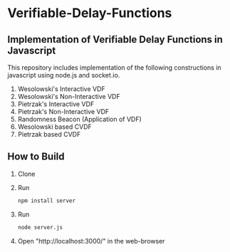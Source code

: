 # Verifiable-Delay-Functions

## Implementation of Verifiable Delay Functions in Javascript

This repository includes implementation of the following constructions in javascript using node.js and socket.io.
1. Wesolowski's Interactive VDF
2. Wesolowski's Non-Interactive VDF
3. Pietrzak's Interactive VDF
4. Pietrzak's Non-Interactive VDF
5. Randomness Beacon (Application of VDF)
6. Wesolowski based CVDF
7. Pietrzak based CVDF

## How to Build

1. Clone

2. Run

    ```sh
    npm install server
    ```

3. Run

    ```sh
    node server.js
    ```
4. Open "http://localhost:3000/" in the web-browser

## 

